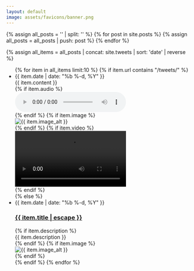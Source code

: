 ```yaml
---
layout: default
image: assets/favicons/banner.png
---
```


{% assign all_posts = '' | split: '' %}
{% for post in site.posts %}
  {% assign all_posts = all_posts | push: post %}
{% endfor %}

{% assign all_items = all_posts | concat: site.tweets | sort: 'date' | reverse %}

<ul class="post-list">
  {% for item in all_items limit:10 %}
    {% if item.url contains "/tweets/" %}
      <!-- Tweet item -->
      <li class="tweet-item">
        <div class="tweet-date">{{ item.date | date: "%b %-d, %Y" }}</div>
        <div class="tweet-content">{{ item.content }}</div>
        {% if item.audio %}
          <div class="tweet-media">
            <audio controls src="{{ item.audio }}"></audio>
          </div>
        {% endif %}
        {% if item.image %}
          <div class="tweet-media">
            <img src="{{ item.image }}" alt="{{ item.image_alt }}">
          </div>
        {% endif %}
        {% if item.video %}
          <div class="tweet-media">
            <video controls src="{{ item.video }}"></video>
          </div>
        {% endif %}
      </li>
    {% else %}
      <!-- Post item -->
      <li class="tweet-item">
        <div class="tweet-date">{{ item.date | date: "%b %-d, %Y" }}</div>
        <h3>
          <a class="post-link" href="{{ item.url | relative_url }}">
            {{ item.title | escape }}
          </a>
        </h3>
        {% if item.description %}
          <div class="tweet-content">{{ item.description }}</div>
        {% endif %}
        {% if item.image %}
          <div class="tweet-media">
            <img src="{{ item.image }}" alt="{{ item.image_alt }}">
          </div>
        {% endif %}
      </li>
    {% endif %}
  {% endfor %}
</ul>